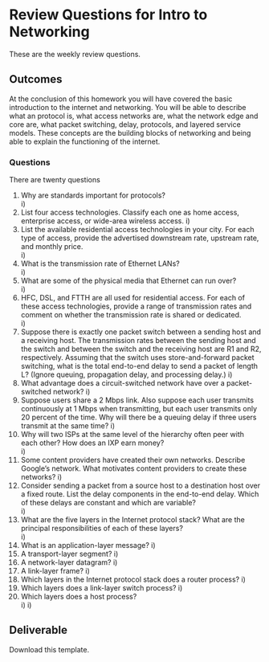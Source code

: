 # Review Questions for Intro to Networking

These are the weekly review questions.

## Outcomes

At the conclusion of this homework you will have covered the basic introduction to the internet and networking. You will be able to describe what an protocol is,  what access networks are, what the network edge and core are, what packet switching, delay, protocols, and layered service models. These concepts are the building blocks of networking and being able to explain the functioning of the internet.

### Questions

There are twenty questions

1. Why are standards important for protocols?  
i)
1. List four access technologies. Classify each one as home access, enterprise  access, or wide-area wireless access.
i)  
1. List the available residential access technologies in your city. For each  type of access, provide the advertised downstream rate, upstream rate, and  monthly price.  
i)
1. What is the transmission rate of Ethernet LANs?  
i)
1. What are some of the physical media that Ethernet can run over?  
i)
1. HFC, DSL, and FTTH are all used for residential access. For each of  these access technologies, provide a range of transmission rates and  comment on whether the transmission rate is shared or dedicated.  
i)
1. Suppose there is exactly one packet switch between a sending host and a  receiving host. The transmission rates between the sending host and the  switch and between the switch and the receiving host are R1 and R2, respectively. Assuming that the switch uses store-and-forward packet switching,  what is the total end-to-end delay to send a packet of length L? (Ignore queuing, propagation delay, and processing delay.)
i)
1. What advantage does a circuit-switched network have over a packet-switched network?
i)
1. Suppose users share a 2 Mbps link. Also suppose each user transmits continuously at 1 Mbps when transmitting, but each user transmits only 20 percent of the time. Why will there be a queuing delay if three users transmit at the same time?
i)
1. Why will two ISPs at the same level of the hierarchy often peer with each other? How does an IXP earn money?  
i)
1. Some content providers have created their own networks. Describe Google’s  network. What motivates content providers to create these networks?
i)
1. Consider sending a packet from a source host to a destination host over a fixed route. List the delay components in the end-to-end delay. Which of these delays are constant and which are variable?  
i)
1. What are the five layers in the Internet protocol stack? What are the principal responsibilities of each of these layers?  
i)
1. What is an application-layer message?
i)
1. A transport-layer segment?
i)
1. A network-layer datagram?
i)
1. A link-layer frame?
i)
1. Which layers in the Internet protocol stack does a router process?
i)
1. Which layers does a link-layer switch process?
i)
1. Which layers does a host process?  
i)
i)

## Deliverable

Download this template.  